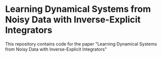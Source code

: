 # Learning Dynamical Systems from Noisy Data with Inverse-Explicit Integrators

This repository contains code for the paper "Learning Dynamical Systems from Noisy Data with Inverse-Explicit Integrators"
